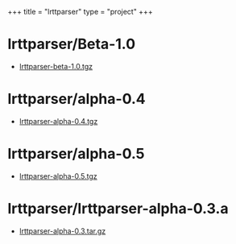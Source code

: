 +++
title = "lrttparser"
type = "project"
+++

# lrttparser/Beta-1.0
* [lrttparser-beta-1.0.tgz](/lrttparser/lrttparser/Beta-1.0/lrttparser-beta-1.0.tgz)

# lrttparser/alpha-0.4
* [lrttparser-alpha-0.4.tgz](/lrttparser/lrttparser/alpha-0.4/lrttparser-alpha-0.4.tgz)

# lrttparser/alpha-0.5
* [lrttparser-alpha-0.5.tgz](/lrttparser/lrttparser/alpha-0.5/lrttparser-alpha-0.5.tgz)

# lrttparser/lrttparser-alpha-0.3.a
* [lrttparser-alpha-0.3.tar.gz](/lrttparser/lrttparser/lrttparser-alpha-0.3.a/lrttparser-alpha-0.3.tar.gz)
